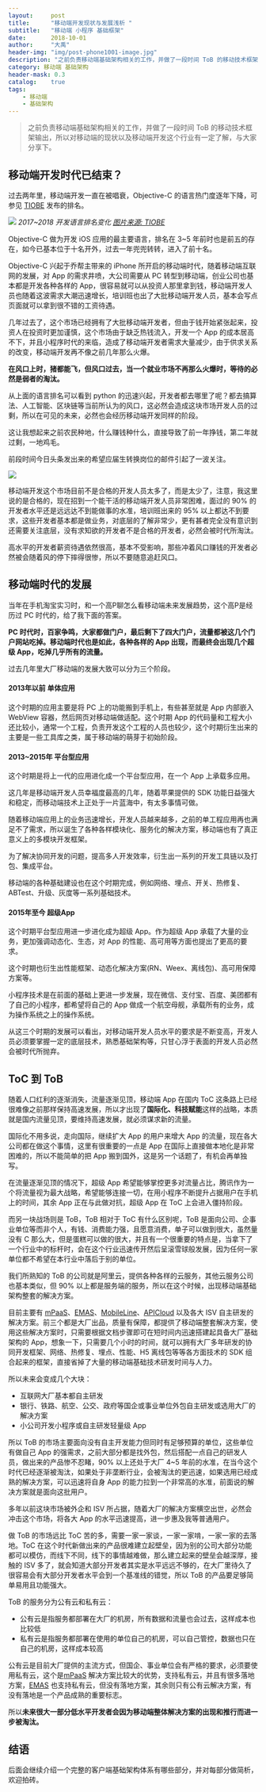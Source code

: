 ```yaml
---
layout:     post
title:      "移动端开发现状与发展浅析 "
subtitle:   "移动端 小程序 基础框架"
date:       2018-10-01
author:     "大禹"
header-img: "img/post-phone1001-image.jpg"
description: "之前负责移动端基础架构相关的工作，并做了一段时间 ToB 的移动技术框架输出，所以对移动端的现状以及移动端开发这个行业有一定了解，与大家分享下"
category: 移动端 基础架构
header-mask: 0.3
catalog:    true
tags:
    - 移动端
    - 基础架构
---
```


> 之前负责移动端基础架构相关的工作，并做了一段时间 ToB 的移动技术框架输出，所以对移动端的现状以及移动端开发这个行业有一定了解，与大家分享下。

## 移动端开发时代已结束？
过去两年里，移动端开发一直在被唱衰，Objective-C 的语言热门度逐年下降，可参见 [TIOBE](https://www.tiobe.com/tiobe-index/) 发布的排名。

![](/img/in-post/1001/TIOBE.png)
*2017~2018 开发语言排名变化 [图片来源: TIOBE][1]*

Objective-C 做为开发 iOS 应用的最主要语言，排名在 3~5 年前时也是前五的存在，如今已基本位于十名开外，过去一年兜兜转转，进入了前十名。

Objective-C 兴起于乔帮主带来的 iPhone 所开启的移动端时代，随着移动端互联网的发展，对 App 的需求井喷，大公司需要从 PC 转型到移动端，创业公司也基本都是开发各种各样的 App，很容易就可以从投资人那里拿到钱，移动端开发人员也随着这波需求大潮迅速增长，培训班也出了大批移动端开发人员，基本会写点页面就可以拿到很不错的工资待遇。

几年过去了，这个市场已经拥有了大批移动端开发者，但由于钱开始紧张起来，投资人在投资时更加谨慎，这个市场由于缺乏热钱流入，开发一个 App 的成本居高不下，并且小程序时代的来临，造成了移动端开发者需求大量减少，由于供求关系的改变，移动端开发再不像之前几年那么火爆。

**在风口上时，猪都能飞，但风口过去，当一个就业市场不再那么火爆时，等待的必然是弱者的淘汰。**

从上面的语言排名可以看到 python 的迅速兴起，开发者都去哪里了呢？都去搞算法、人工智能、区块链等当前所认为的风口，这必然会造成这块市场开发人员的过剩，所以在可见的未来，必然也会经历移动端开发同样的阶段。

这让我想起来之前农民种地，什么赚钱种什么，直接导致了前一年挣钱，第二年就过剩，一地鸡毛。

前段时间今日头条发出来的希望应届生转换岗位的邮件引起了一波关注。

![](/img/in-post/1001/toutiao.jpg)

移动端开发这个市场目前不是合格的开发人员太多了，而是太少了，注意，我这里说的是合格的，现在招到一个能干活的移动端开发人员非常困难，面过的 90% 的开发者水平还是远远达不到能做事的水准，培训班出来的 95% 以上都达不到要求，这些开发者基本都是做业务，对底层的了解非常少，更有甚者完全没有意识到还需要关注底层，没有求知欲的开发者不是合格的开发者，必然会被时代所淘汰。

高水平的开发者薪资待遇依然很高，基本不受影响，那些冲着风口赚钱的开发者必然被会随着风的停下摔得很惨，所以不要随意追赶风口。

## 移动端时代的发展
当年在手机淘宝实习时，和一个高P聊怎么看移动端未来发展趋势，这个高P是经历过 PC 时代的，给了我下面的答案。

**PC 时代时，百家争鸣，大家都做门户，最后剩下了四大门户，流量都被这几个门户网站吃掉。移动端时代也是如此，各种各样的 App 出现，而最终会出现几个超级 App，吃掉几乎所有的流量。**

过去几年里大厂移动端的发展大致可以分为三个阶段。

#### 2013年以前 单体应用
这个时期的应用主要是将 PC 上的功能搬到手机上，有些甚至就是 App 内部嵌入 WebView 容器，然后网页对移动端做适配。这个时期 App 的代码量和工程大小还比较小，通常一个工程，负责开发这个工程的人员也较少，这个时期衍生出来的主要是一些工具库之类，属于移动端的萌芽于初始阶段。

#### 2013~2015年 平台型应用
这个时期是将上一代的应用进化成一个平台型应用，在一个 App 上承载多应用。

这几年是移动端开发人员幸福度最高的几年，随着苹果提供的 SDK 功能日益强大和稳定，而移动端技术上正处于一片蓝海中，有太多事情可做。

随着移动端应用上的业务迅速增长，开发人员越来越多，之前的单工程应用再也满足不了需求，所以诞生了各种各样模块化、服务化的解决方案，移动端也有了真正意义上的多模块开发框架。

为了解决协同开发的问题，提高多人开发效率，衍生出一系列的开发工具链以及打包、集成平台。

移动端的各种基础建设也在这个时期完成，例如网络、埋点、开关、热修复、ABTest、升级、灰度等一系列基础技术。

#### 2015年至今 超级App
这个时期平台型应用进一步进化成为超级 App。作为超级 App 承载了大量的业务，更加强调动态化、生态，对 App 的性能、高可用等方面也提出了更高的要求。

这个时期也衍生出性能框架、动态化解决方案(RN、Weex、离线包)、高可用保障方案等。

小程序技术是在前面的基础上更进一步发展，现在微信、支付宝、百度、美团都有了自己的小程序，都希望将自己的 App 做成一个航空母舰，承载所有的业务，成为操作系统之上的操作系统。

从这三个时期的发展可以看出，对移动端开发人员水平的要求是不断变高，开发人员必须要掌握一定的底层技术，熟悉基础架构等，只甘心浮于表面的开发人员必然会被时代所抛弃。

## ToC 到 ToB
随着人口红利的逐渐消失，流量逐渐见顶，移动端 App 在国内 ToC 这条路上已经很难像之前那样保持高速发展，所以才出现了**国际化、科技赋能**这样的战略，本质就是国内流量见顶，要维持高速发展，就必须谋求新的流量。

国际化不用多说，走向国际，继续扩大 App 的用户来增大 App 的流量，现在各大公司都在做这个事情，这里有很重要的一点是 App 在国际上直接做本地化是非常困难的，所以不能简单的把 App 搬到国外，这是另一个话题了，有机会再单独写。

在流量逐渐见顶的情况下，超级 App 希望能够掌控更多对流量占比，腾讯作为一个将流量视为最大战略，希望能够连接一切，在用小程序不断提升占据用户在手机上的时间，其余 App 正在与此做对抗，超级 App 在 ToC 上会进入僵持阶段。

而另一块战场则是 ToB，ToB 相对于 ToC 有什么区别呢，ToB 是面向公司、企事业单位等而非个人，有钱、消费能力强，且愿意消费，单子可以做到很大，虽然量没有 C 那么大，但是蛋糕可以做的很大，并且有一个很重要的特点是，当拿下了一个行业中的标杆时，会在这个行业迅速传开然后呈滚雪球般发展，因为任何一家单位都不希望在本行业中落后于别的单位。

我们所熟知的 ToB 的公司就是阿里云，提供各种各样的云服务，其他云服务公司也基本类似，但 90% 以上都是服务端的服务，所以在这个时候，出现移动端基础架构整套的解决方案。

目前主要有 [mPaaS](https://tech.antfin.com/products/MPAAS)、[EMAS](https://www.aliyun.com/product/emas?spm=a2c4g.11174283.digitalization.15.3f723ca01xW7nW)、[MobileLine](https://cloud.tencent.com/product/tac)、[APICloud](https://www.apicloud.com/) 以及各大 ISV 自主研发的解决方案。前三个都是大厂出品，质量有保障，都提供了移动端整套解决方案，使用这些解决方案时，只需要根据文档步骤即可在短时间内迅速搭建起具备大厂基础架构的 App，想象一下，只需要几个小时的时间，就可以拥有大厂多年研发的协同开发框架、网络、热修复、埋点、性能、H5 离线包等等各方面技术的 SDK 组合起来的框架，直接省掉了大量的移动端基础技术研发时间与人力。

所以未来会变成几个大块：
* 互联网大厂基本都自主研发
* 银行、铁路、航空、公交、政府等国企或事业单位外包自主研发或选用大厂的解决方案
* 小公司开发小程序或自主研发轻量级 App

所以 ToB 的市场主要面向没有自主开发能力但同时有足够预算的单位，这些单位有做自己 App 的强需求，之前大部分都是找外包，然后搭配一点自己的研发人员，做出来的产品惨不忍睹，90% 以上还处于大厂 4~5 年前的水准，在当今这个时代已经逐渐被淘汰，如果处于非垄断行业，会被淘汰的更迅速，如果选用已经成熟的解决方案，可以迅速将自身 App 的能力拉到一个非常高的水准，前面说的解决方案就是面向这批用户。

多年以前这块市场被外企和 ISV 所占据，随着大厂的解决方案横空出世，必然会冲击这个市场，将各大 App 的水平迅速提高，进一步惠及我等普通用户。

做 ToB 的市场远比 ToC 苦的多，需要一家一家谈，一家一家啃，一家一家的去落地。ToC 在这个时代新做出来的产品很难建立起壁垒，因为别的公司大部分功能都可以模仿，而线下不同，线下的事情越难做，那么建立起来的壁垒会越深厚，接触的 ISV 多了，就会知道大部分开发者其实是水平远远不够的，在大厂里待久了很容易会有大部分开发者水平会到一个基准线的错觉，所以 ToB 的产品要足够简单易用且功能强大。

ToB 的服务分为公有云和私有云：
* 公有云是指服务都部署在大厂的机房，所有数据和流量也会过去，这样成本也比较低
* 私有云是指服务都部署在使用的单位自己的机房，可以自己管控，数据也只在自己的机房，这样成本较高

公有云是目前大厂提供的主流方式，但国企、事业单位会有严格的要求，必须要使用私有云，这个是[mPaaS](https://tech.antfin.com/products/MPAAS) 解决方案比较大的优势，支持私有云，并且有很多落地方案，[EMAS](https://www.aliyun.com/product/emas?spm=a2c4g.11174283.digitalization.15.3f723ca01xW7nW) 也支持私有云，但没有落地方案，其余则只有公有云解决方案，有没有落地是一个产品成熟的重要标志。

所以**未来很大一部分低水平开发者会因为移动端整体解决方案的出现和推行而进一步被淘汰。**

## 结语
后面会继续介绍一个完整的客户端基础架构体系有哪些部分，并对每部分做简析，欢迎拍砖。

[1]: https://www.tiobe.com/tiobe-index/